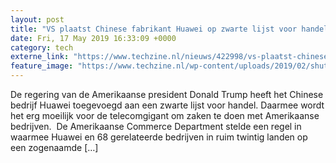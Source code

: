 ```yaml
---
layout: post
title: "VS plaatst Chinese fabrikant Huawei op zwarte lijst voor handel"
date: Fri, 17 May 2019 16:33:09 +0000
category: tech
externe_link: "https://www.techzine.nl/nieuws/422998/vs-plaatst-chinese-fabrikant-huawei-op-zwarte-lijst-voor-handel.html"
feature_image: "https://www.techzine.nl/wp-content/uploads/2019/02/shutterstock_1289685550.jpg"
---
```


De regering van de Amerikaanse president Donald Trump heeft het Chinese bedrijf Huawei toegevoegd aan een zwarte lijst voor handel. Daarmee wordt het erg moeilijk voor de telecomgigant om zaken te doen met Amerikaanse bedrijven.  De Amerikaanse Commerce Department stelde een regel in waarmee Huawei en 68 gerelateerde bedrijven in ruim twintig landen op een zogenaamde [&#8230;]
